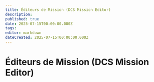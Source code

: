 ```yaml
---
title: Éditeurs de Mission (DCS Mission Editor)
description: 
published: true
date: 2025-07-15T00:00:00.000Z
tags: 
editor: markdown
dateCreated: 2025-07-15T00:00:00.000Z
---
```


# Éditeurs de Mission (DCS Mission Editor)
